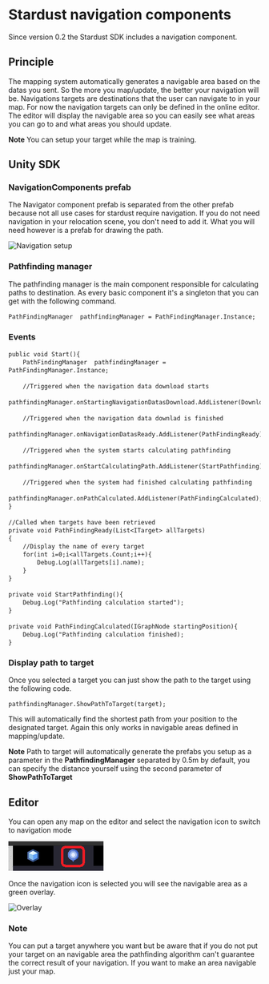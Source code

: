 # Stardust navigation components
Since version 0.2 the Stardust SDK includes a navigation component.

## Principle
The mapping system automatically generates a navigable area based on the datas you sent. So the more you map/update, the better your navigation will be.
Navigations targets are destinations that the user can navigate to in your map. For now the navigation targets can only be defined in the online editor.
The editor will display the navigable area so you can easily see what areas you can go to and what areas you should update. 

**Note** You can setup your target while the map is training.

## Unity SDK
### NavigationComponents prefab
The Navigator component prefab is separated from the other prefab because not all use cases for stardust require navigation. If you do not need navigation in your relocation scene, you don't need to add it. What you will need however is a prefab for drawing the path.

![Navigation setup](_img/pathfinding_setup.jpg)

### Pathfinding manager
The pathfinding manager is the main component responsible for calculating paths to destination. As every basic component it's a singleton that you can get with the following command.
```
PathFindingManager  pathfindingManager = PathFindingManager.Instance;
```

### Events

```
public void Start(){
    PathFindingManager  pathfindingManager = PathFindingManager.Instance;

    //Triggered when the navigation data download starts
    pathfindingManager.onStartingNavigationDatasDownload.AddListener(DownloadStarted);
    
    //Triggered when the navigation data downlad is finished
    pathfindingManager.onNavigationDatasReady.AddListener(PathFindingReady);
 
    //Triggered when the system starts calculating pathfinding
    pathfindingManager.onStartCalculatingPath.AddListener(StartPathfinding);

    //Triggered when the system had finished calculating pathfinding
    pathfindingManager.onPathCalculated.AddListener(PathFindingCalculated);
}

//Called when targets have been retrieved
private void PathFindingReady(List<ITarget> allTargets)
{
    //Display the name of every target
    for(int i=0;i<allTargets.Count;i++){
        Debug.Log(allTargets[i].name);
    }
}

private void StartPathfinding(){
    Debug.Log("Pathfinding calculation started");
}

private void PathFindingCalculated(IGraphNode startingPosition){
    Debug.Log("Pathfinding calculation finished);
}
```

### Display path to target
Once you selected a target you can just show the path to the target using the following code.
```
pathfindingManager.ShowPathToTarget(target);
```

This will automatically find the shortest path from your position to the designated target. Again this only works in navigable areas defined in mapping/update.

**Note** Path to target will automatically generate the prefabs you setup as a parameter in the **PathfindingManager** separated by 0.5m by default, you can specify the distance yourself using the second parameter of __ShowPathToTarget__

## Editor
You can open any map on the editor and select the navigation icon to switch to navigation mode

![Navigation icon](_img/navigation_icon.png)

Once the navigation icon is selected you will see the navigable area as a green overlay.

![Overlay](_img/editor_path.jpg)

### Note
You can put a target anywhere you want but be aware that if you do not put your target on an navigable area the pathfinding algorithm can't guarantee the correct result of your navigation. If you want to make an area navigable just your map.

